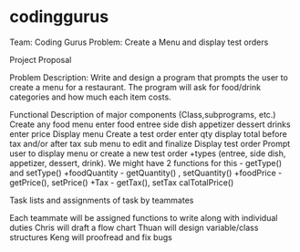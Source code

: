 # codinggurus
Team: Coding Gurus
Problem: Create a Menu and display test orders

Project Proposal

Problem Description: Write and design a program that prompts the user to create a menu for a restaurant. The program will ask for food/drink categories and how much each item costs. 

Functional Description of major components (Class,subprograms, etc.)
Create any food menu
	enter food
		entree
		side dish
		appetizer
		dessert
		drinks
	enter price
Display menu
Create a test order
enter qty
	display total before tax and/or after tax
	sub menu to edit and finalize
Display test order
Prompt user to display menu or create a new test order
+types (entree, side dish, appetizer, dessert, drink). We might have 2 functions for this - getType() and setType()
+foodQuantity - getQuantity() , setQuantity()
+foodPrice - getPrice(), setPrice()
+Tax - getTax(), setTax 
 calTotalPrice()

Task lists and assignments of task by teammates

Each teammate will be assigned functions to write along with individual duties
Chris will draft a flow chart
Thuan will design variable/class structures
Keng will proofread and fix bugs



